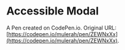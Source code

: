 # Accessible Modal

A Pen created on CodePen.io. Original URL: [https://codepen.io/mulerah/pen/ZEWNxXx](https://codepen.io/mulerah/pen/ZEWNxXx).


